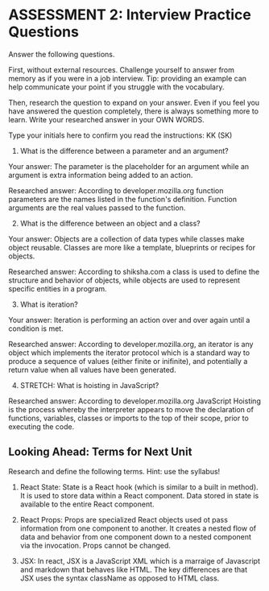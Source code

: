 # ASSESSMENT 2: Interview Practice Questions

Answer the following questions.

First, without external resources. Challenge yourself to answer from memory as if you were in a job interview. Tip: providing an example can help communicate your point if you struggle with the vocabulary.

Then, research the question to expand on your answer. Even if you feel you have answered the question completely, there is always something more to learn. Write your researched answer in your OWN WORDS.

Type your initials here to confirm you read the instructions: KK (SK)

1. What is the difference between a parameter and an argument?

Your answer: The parameter is the placeholder for an argument while an argument is extra information being added to an action. 

Researched answer: According to developer.mozilla.org function parameters are the names listed in the function's definition. Function arguments are the real values passed to the function. 

2. What is the difference between an object and a class?

Your answer: Objects are a collection of data types  while classes make object reusable. Classes are more like a template, blueprints or recipes for objects.

Researched answer: According to shiksha.com a class is used to define the structure and behavior of objects, while objects are used to represent specific entities in a program. 

3. What is iteration?

Your answer: Iteration is performing an action over and over again until a condition is met.

Researched answer: According to developer.mozilla.org, an iterator is any object which implements the iterator protocol which is a standard way to produce a sequence of values (either finite or inifinite), and potentially a return value when all values have been generated. 

4. STRETCH: What is hoisting in JavaScript?

Researched answer: According to developer.mozilla.org JavaScript Hoisting is the process whereby the interpreter appears to move the declaration of functions, variables, classes or imports to the top of their scope, prior to executing the code.

## Looking Ahead: Terms for Next Unit

Research and define the following terms. Hint: use the syllabus!

1. React State: State is a React hook (which is similar to a built in method). It is used to store data within a React component. Data stored in state is available to the entire React component.

2. React Props: Props are specialized React objects used ot pass information from one component to another. It creates a nested flow of data and behavior from one component down to a nested component via the invocation. Props cannot be changed. 

3. JSX: In react, JSX is a JavaScript XML which is a marraige of Javascript and markdown that behaves like HTML. The key differences are that JSX uses the syntax className as opposed to HTML class.
